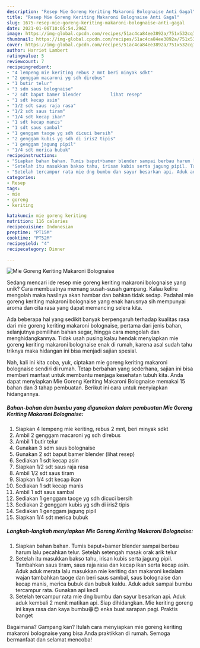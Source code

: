 ```yaml
---
description: "Resep Mie Goreng Keriting Makaroni Bolognaise Anti Gagal"
title: "Resep Mie Goreng Keriting Makaroni Bolognaise Anti Gagal"
slug: 1675-resep-mie-goreng-keriting-makaroni-bolognaise-anti-gagal
date: 2021-01-06T10:05:54.296Z
image: https://img-global.cpcdn.com/recipes/51ac4ca84ee3892a/751x532cq70/mie-goreng-keriting-makaroni-bolognaise-foto-resep-utama.jpg
thumbnail: https://img-global.cpcdn.com/recipes/51ac4ca84ee3892a/751x532cq70/mie-goreng-keriting-makaroni-bolognaise-foto-resep-utama.jpg
cover: https://img-global.cpcdn.com/recipes/51ac4ca84ee3892a/751x532cq70/mie-goreng-keriting-makaroni-bolognaise-foto-resep-utama.jpg
author: Harriet Lambert
ratingvalue: 5
reviewcount: 7
recipeingredient:
- "4 lempeng mie keriting rebus 2 mnt beri minyak sdkt"
- "2 genggam macaroni yg sdh direbus"
- "1 butir telur"
- "3 sdm saus bolognaise"
- "2 sdt baput bamer blender           lihat resep"
- "1 sdt kecap asin"
- "1/2 sdt saus raja rasa"
- "1/2 sdt saus tiram"
- "1/4 sdt kecap ikan"
- "1 sdt kecap manis"
- "1 sdt saus sambal"
- "1 genggam taoge yg sdh dicuci bersih"
- "2 genggam kubis yg sdh di iris2 tipis"
- "1 genggam jagung pipil"
- "1/4 sdt merica bubuk"
recipeinstructions:
- "Siapkan bahan bahan. Tumis baput+bamer blender sampai berbau harum lalu pecahkan telur. Setelah setengah masak orak arik telur"
- "Setelah itu masukkan bakso tahu, irisan kubis serta jagung pipil. Tambahkan saus tiram, saus raja rasa dan kecap ikan serta kecap asin. Aduk aduk merata lalu masukkan mie keriting dan makaroni kedalam wajan tambahkan taoge dan beri saus sambal, saus bolognaise dan kecap manis, merica bubuk dan bubuk kaldu. Aduk aduk sampai bumbu tercampur rata. Gunakan api kecil"
- "Setelah tercampur rata mie dng bumbu dan sayur besarkan api. Aduk aduk kembali 2 menit matikan api. Siap dihidangkan. Mie keriting goreng ini kaya rasa dan kaya bumbu😁😍 enka buat sarapan pagi. Praktis banget"
categories:
- Resep
tags:
- mie
- goreng
- keriting

katakunci: mie goreng keriting 
nutrition: 116 calories
recipecuisine: Indonesian
preptime: "PT15M"
cooktime: "PT52M"
recipeyield: "4"
recipecategory: Dinner

---
```



![Mie Goreng Keriting Makaroni Bolognaise](https://img-global.cpcdn.com/recipes/51ac4ca84ee3892a/751x532cq70/mie-goreng-keriting-makaroni-bolognaise-foto-resep-utama.jpg)

Sedang mencari ide resep mie goreng keriting makaroni bolognaise yang unik? Cara membuatnya memang susah-susah gampang. Kalau keliru mengolah maka hasilnya akan hambar dan bahkan tidak sedap. Padahal mie goreng keriting makaroni bolognaise yang enak harusnya sih mempunyai aroma dan cita rasa yang dapat memancing selera kita.

Ada beberapa hal yang sedikit banyak berpengaruh terhadap kualitas rasa dari mie goreng keriting makaroni bolognaise, pertama dari jenis bahan, selanjutnya pemilihan bahan segar, hingga cara mengolah dan menghidangkannya. Tidak usah pusing kalau hendak menyiapkan mie goreng keriting makaroni bolognaise enak di rumah, karena asal sudah tahu triknya maka hidangan ini bisa menjadi sajian spesial.




Nah, kali ini kita coba, yuk, ciptakan mie goreng keriting makaroni bolognaise sendiri di rumah. Tetap berbahan yang sederhana, sajian ini bisa memberi manfaat untuk membantu menjaga kesehatan tubuh kita. Anda dapat menyiapkan Mie Goreng Keriting Makaroni Bolognaise memakai 15 bahan dan 3 tahap pembuatan. Berikut ini cara untuk menyiapkan hidangannya.

<!--inarticleads1-->

##### Bahan-bahan dan bumbu yang digunakan dalam pembuatan Mie Goreng Keriting Makaroni Bolognaise:

1. Siapkan 4 lempeng mie keriting, rebus 2 mnt, beri minyak sdkt
1. Ambil 2 genggam macaroni yg sdh direbus
1. Ambil 1 butir telur
1. Gunakan 3 sdm saus bolognaise
1. Gunakan 2 sdt baput bamer blender           (lihat resep)
1. Sediakan 1 sdt kecap asin
1. Siapkan 1/2 sdt saus raja rasa
1. Ambil 1/2 sdt saus tiram
1. Siapkan 1/4 sdt kecap ikan
1. Sediakan 1 sdt kecap manis
1. Ambil 1 sdt saus sambal
1. Sediakan 1 genggam taoge yg sdh dicuci bersih
1. Sediakan 2 genggam kubis yg sdh di iris2 tipis
1. Sediakan 1 genggam jagung pipil
1. Siapkan 1/4 sdt merica bubuk




<!--inarticleads2-->

##### Langkah-langkah menyiapkan Mie Goreng Keriting Makaroni Bolognaise:

1. Siapkan bahan bahan. Tumis baput+bamer blender sampai berbau harum lalu pecahkan telur. Setelah setengah masak orak arik telur
1. Setelah itu masukkan bakso tahu, irisan kubis serta jagung pipil. Tambahkan saus tiram, saus raja rasa dan kecap ikan serta kecap asin. Aduk aduk merata lalu masukkan mie keriting dan makaroni kedalam wajan tambahkan taoge dan beri saus sambal, saus bolognaise dan kecap manis, merica bubuk dan bubuk kaldu. Aduk aduk sampai bumbu tercampur rata. Gunakan api kecil
1. Setelah tercampur rata mie dng bumbu dan sayur besarkan api. Aduk aduk kembali 2 menit matikan api. Siap dihidangkan. Mie keriting goreng ini kaya rasa dan kaya bumbu😁😍 enka buat sarapan pagi. Praktis banget




Bagaimana? Gampang kan? Itulah cara menyiapkan mie goreng keriting makaroni bolognaise yang bisa Anda praktikkan di rumah. Semoga bermanfaat dan selamat mencoba!
